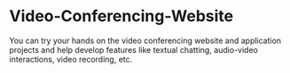 # Video-Conferencing-Website
You can try your hands on the video conferencing website and application projects and help develop features like textual chatting, audio-video interactions, video recording, etc.
